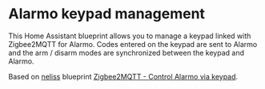 # Alarmo keypad management

This Home Assistant blueprint allows you to manage a keypad linked with Zigbee2MQTT for Alarmo.
Codes entered on the keypad are sent to Alarmo and the arm / disarm modes are synchronized between
the keypad and Alarmo.

Based on [neliss](https://community.home-assistant.io/u/neliss) blueprint
[Zigbee2MQTT - Control Alarmo via keypad](https://community.home-assistant.io/t/zigbee2mqtt-control-alarmo-via-keypad/420016).
